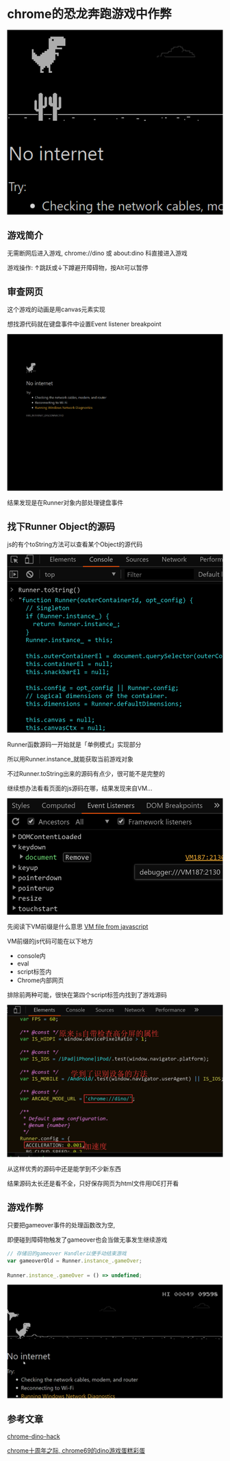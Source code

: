 # chrome的恐龙奔跑游戏中作弊

![01-cover](01-cover.png "01-cover")

## 游戏简介

无需断网后进入游戏, chrome://dino 或 about:dino 科直接进入游戏

游戏操作: ↑跳跃或↓下蹲避开障碍物，按Alt可以暂停

## 审查网页

这个游戏的动画是用canvas元素实现

想找源代码就在键盘事件中设置Event listener breakpoint

![02-event-listener-breakpoint](02-event-listener-breakpoint.gif "02-event-listener-breakpoint")

结果发现是在Runner对象内部处理键盘事件

## 找下Runner Object的源码

js的有个toString方法可以查看某个Object的源代码

![03-runner-tostring](03-runner-tostring.png "03-runner-tostring")

Runner函数源码一开始就是「单例模式」实现部分

所以用Runner.instance_就能获取当前游戏对象

不过Runner.toString出来的源码有点少，很可能不是完整的

继续想办法看看页面的js源码在哪，结果发现来自VM...

![04-VM](04-VM.png "04-VM")

先阅读下VM前缀是什么意思 [VM file from javascript](https://stackoverflow.com/questions/17367560/chrome-development-tool-vm-file-from-javascript)

VM前缀的js代码可能在以下地方

- console内
- eval
- script标签内
- Chrome内部网页

排除前两种可能，很快在第四个script标签内找到了游戏源码

![05-source](05-source.png "05-source")

从这样优秀的源码中还是能学到不少新东西

结果源码太长还是看不全，只好保存网页为html文件用IDE打开看

## 游戏作弊

只要把gameover事件的处理函数改为空,

即便碰到障碍物触发了gameover也会当做无事发生继续游戏

```javascript
// 存储旧的gameover Handler以便手动结束游戏
var gameoverOld = Runner.instance_.gameOver;

Runner.instance_.gameOver = () => undefined;
```

![06-cheat](06-cheat.gif "06-cheat")

## 参考文章

[chrome-dino-hack](https://mathewsachin.github.io/blog/2016/11/05/chrome-dino-hack.html)

[chrome十周年之际, chrome69的dino游戏蛋糕彩蛋](https://www.blog.google/products/chrome/chrome-dino/)
